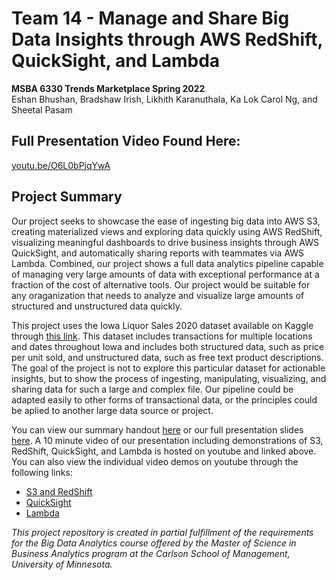 # Team 14 - Manage and Share Big Data Insights through AWS RedShift, QuickSight, and Lambda
**MSBA 6330 Trends Marketplace Spring 2022**  
Eshan Bhushan, Bradshaw Irish, Likhith Karanuthala, Ka Lok Carol Ng, and Sheetal Pasam

## Full Presentation Video Found Here: 
[youtu.be/O6L0bPjqYwA](https://youtu.be/O6L0bPjqYwA)

## Project Summary
Our project seeks to showcase the ease of ingesting big data into AWS S3, creating materialized views and exploring data quickly using AWS RedShift, visualizing meaningful dashboards to drive business insights through AWS QuickSight, and automatically sharing reports with teammates via AWS Lambda. Combined, our project shows a full data analytics pipeline capable of managing very large amounts of data with exceptional performance at a fraction of the cost of alternative tools. Our project would be suitable for any oraganization that needs to analyze and visualize large amounts of structured and unstructured data quickly.
  
This project uses the Iowa Liquor Sales 2020 dataset available on Kaggle through [this link](https://kaggle.com/datasets/sibmike/iowaliquorsales2020). This dataset includes transactions for multiple locations and dates throughout Iowa and includes both structured data, such as price per unit sold, and unstructured data, such as free text product descriptions. The goal of the project is not to explore this particular dataset for actionable insights, but to show the process of ingesting, manipulating, visualizing, and sharing data for such a large and complex file. Our pipeline could be adapted easily to other forms of transactional data, or the principles could be aplied to another large data source or project.  

You can view our summary handout [here](Team14_TrendsHandout.pdf) or our full presentation slides [here](<Team 14 - Full Presentation.pdf>). A 10 minute video of our presentation including demonstrations of S3, RedShift, QuickSight, and Lambda is hosted on youtube and linked above. You can also view the individual video demos on youtube through the following links:
- [S3 and RedShift](https://youtu.be/DXHbHHed9vA)
- [QuickSight](https://youtu.be/yPrk14ex-ew)
- [Lambda](https://youtu.be/9kuMvx_Qxd4)
  
_This project repository is created in partial fulfillment of the requirements for the Big Data Analytics course offered by the Master of Science in Business Analytics program at the Carlson School of Management, University of Minnesota._
